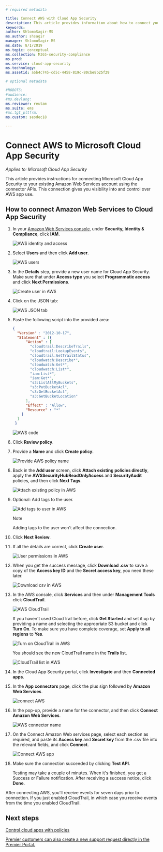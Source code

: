 ```yaml
---
# required metadata

title: Connect AWS with Cloud App Security
description: This article provides information about how to connect your AWS app to Cloud App Security using the AoPI connector for visibility and control over use.
keywords:
author: ShlomoSagir-MS
ms.author: shsagir
manager: ShlomoSagir-MS
ms.date: 8/1/2019
ms.topic: conceptual
ms.collection: M365-security-compliance
ms.prod:
ms.service: cloud-app-security
ms.technology:
ms.assetid: a6b4c745-cd5c-4458-819c-80cbe8b25f29

# optional metadata

#ROBOTS:
#audience:
#ms.devlang:
ms.reviewer: reutam
ms.suite: ems
#ms.tgt_pltfrm:
ms.custom: seodec18

---
```

# Connect AWS to Microsoft Cloud App Security

*Applies to: Microsoft Cloud App Security*

This article provides instructions for connecting Microsoft Cloud App Security to your existing Amazon Web Services account using the connector APIs. This connection gives you visibility into and control over AWS app use.

## How to connect Amazon Web Services to Cloud App Security  

1. In your [Amazon Web Services console](https://console.aws.amazon.com/), under **Security, Identity & Compliance**, click **IAM**.  

    ![AWS identity and access](media/aws-identity-and-access.png "AWS identity and access")

1. Select **Users** and then click **Add user**.

    ![AWS users](media/aws-users.png "AWS users")

1. In the **Details** step, provide a new user name for Cloud App Security. Make sure that under **Access type** you select **Programmatic access** and click **Next Permissions**.  

     ![Create user in AWS](media/aws-create-user.png "Create user in AWS")

1. Click on the JSON tab:

     ![AWS JSON tab](media/aws-json.png "AWS JSON tab")

1. Paste the following script into the provided area:

    ```json
    {  
      "Version" : "2012-10-17",  
      "Statement" : [{  
          "Action" : [  
            "cloudtrail:DescribeTrails",  
            "cloudtrail:LookupEvents",  
            "cloudtrail:GetTrailStatus",  
            "cloudwatch:Describe*",  
            "cloudwatch:Get*",  
            "cloudwatch:List*",  
            "iam:List*",  
            "iam:Get*",
            "s3:ListAllMyBuckets",
            "s3:PutBucketAcl",
            "s3:GetBucketAcl",
            "s3:GetBucketLocation"
          ],  
          "Effect" : "Allow",  
          "Resource" : "*"  
        }  
      ]  
     }  
    ```

     ![AWS code](media/aws-code.png "AWS code")

1. Click **Review policy**.

1. Provide a **Name** and click **Create policy**.

     ![Provide AWS policy name](media/aws-create-policy.png "Provide AWS policy name")

1. Back in the **Add user** screen, click **Attach existing policies directly**, apply the **AWSSecurityHubReadOnlyAccess** and **SecurityAudit** policies, and then click **Next Tags**.

   ![Attach existing policy in AWS](media/aws-attach-policy.png "Attach existing policy in AWS")

1. Optional: Add tags to the user.

    ![Add tags to user in AWS](media/aws-add-tags.png)
    > [!NOTE]
    > Adding tags to the user won't affect the connection.

1. Click **Next Review**.

1. If all the details are correct, click **Create user**.

    ![User permissions in AWS](media/aws-user-permissions.png "Review user permissions in AWS")

1. When you get the success message, click **Download .csv** to save a copy of the **Access key ID** and the **Secret access key**, you need these later.

    ![Download csv in AWS](media/aws-download-csv.png "Download csv in AWS")
  
1. In the AWS console, click **Services** and then under **Management Tools** click **CloudTrail**.

     ![AWS CloudTrail](media/aws-cloudtrail.png "AWS CloudTrail")  

    If you haven't used CloudTrail before, click **Get Started** and set it up by providing a name and selecting the appropriate S3 bucket and click **Turn On**. To make sure you have complete coverage, set **Apply to all regions** to **Yes**.

    ![Turn on CloudTrail in AWS](media/aws-turnon-cloudtrail.png "Turn on CloudTrail in AWS")

    You should see the new CloudTrail name in the **Trails** list.

      ![CloudTrail list in AWS](media/aws-cloudtrail-list.png "CloudTrail list in AWS")

1. In the Cloud App Security portal, click **Investigate** and then **Connected apps**.  

1. In the **App connectors** page, click the plus sign followed by **Amazon Web Services**.

     ![connect AWS](media/connect-aws.png "connect AWS")

1. In the pop-up, provide a name for the connector, and then click **Connect Amazon Web Services**.

    ![AWS connector name](media/aws-connect-name.png)

1. On the Connect Amazon Web services page, select each section as required, and paste its **Access key** and **Secret key** from the .csv file into the relevant fields, and click **Connect**.

   ![Connect AWS app](media/aws-connect-app.png "Connect AWS app")

1. Make sure the connection succeeded by clicking **Test API**.  

     Testing may take a couple of minutes. When it's finished, you get a Success or Failure notification. After receiving a success notice, click **Done**.

After connecting AWS, you'll receive events for seven days prior to connection. If you just enabled CloudTrail, in which case you receive events from the time you enabled CloudTrail.
  
## Next steps

[Control cloud apps with policies](control-cloud-apps-with-policies.md)

[Premier customers can also create a new support request directly in the Premier Portal.](https://premier.microsoft.com/)